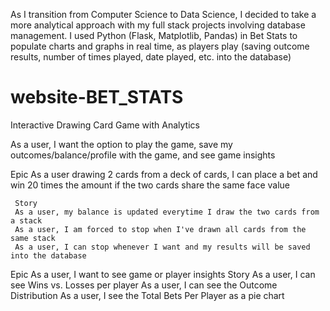 As I transition from Computer Science to Data Science, I decided to take a more analytical approach with my full stack projects involving database management. I used Python (Flask, Matplotlib, Pandas) in Bet Stats to populate charts and graphs in real time, as players play (saving outcome results, number of times played, date played, etc. into the database)

# website-BET_STATS
Interactive Drawing Card Game with Analytics

As a user, I want the option to play the game, save my outcomes/balance/profile with the game, and see game insights

Epic 
As a user drawing 2 cards from a deck of cards, I can place a bet and win 20 times the amount if the two cards share the same face value

     Story
     As a user, my balance is updated everytime I draw the two cards from a stack
     As a user, I am forced to stop when I've drawn all cards from the same stack
     As a user, I can stop whenever I want and my results will be saved into the database

Epic
As a user, I want to see game or player insights
     Story
     As a user, I can see Wins vs. Losses per player
     As a user, I can see the Outcome Distribution
     As a user, I see the Total Bets Per Player as a pie chart

